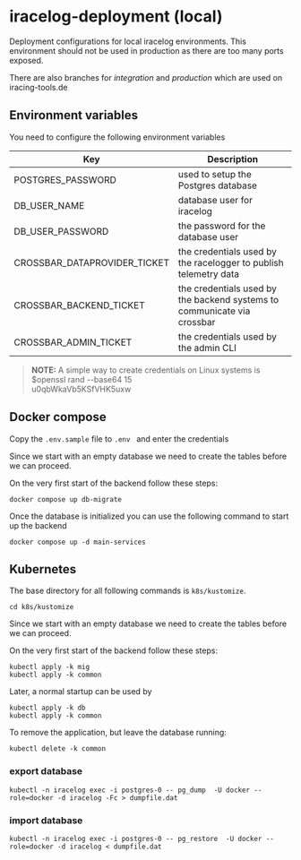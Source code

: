 # iracelog-deployment (local)
Deployment configurations for local iracelog environments.
This environment should not be used in production as there are too many ports exposed. 

There are also branches for *integration* and *production* which are used on iracing-tools.de

## Environment variables

You need to configure the following environment variables

|Key|Description|
|---|-----------|
|POSTGRES_PASSWORD| used to setup the Postgres database|
|DB_USER_NAME|database user for iracelog|
|DB_USER_PASSWORD|the password for the database user|
|CROSSBAR_DATAPROVIDER_TICKET|the credentials used by the racelogger to publish telemetry data|
|CROSSBAR_BACKEND_TICKET|the credentials used by the backend systems to communicate via crossbar|
|CROSSBAR_ADMIN_TICKET|the credentials used by the admin CLI|



>**NOTE:**
A simple way to create credentials on Linux systems is  
$openssl rand --base64 15  
u0qbWkaVb5KSfVHK5uxw

## Docker compose

Copy the `.env.sample` file to `.env ` and enter the credentials 

Since we start with an empty database we need to create the tables before we can proceed. 

On the very first start of the backend follow these steps:
```
docker compose up db-migrate
```

Once the database is initialized you can use the following command to start up the backend
```
docker compose up -d main-services
```
## Kubernetes

The base directory for all following commands is `k8s/kustomize`.

```
cd k8s/kustomize
```

Since we start with an empty database we need to create the tables before we can proceed. 

On the very first start of the backend follow these steps:
```
kubectl apply -k mig 
kubectl apply -k common
```

Later, a normal startup can be used by 

```
kubectl apply -k db
kubectl apply -k common
```

To remove the application, but leave the database running:
```
kubectl delete -k common
```


### export database

```
kubectl -n iracelog exec -i postgres-0 -- pg_dump  -U docker --role=docker -d iracelog -Fc > dumpfile.dat
```

### import database
```
kubectl -n iracelog exec -i postgres-0 -- pg_restore  -U docker --role=docker -d iracelog < dumpfile.dat
```